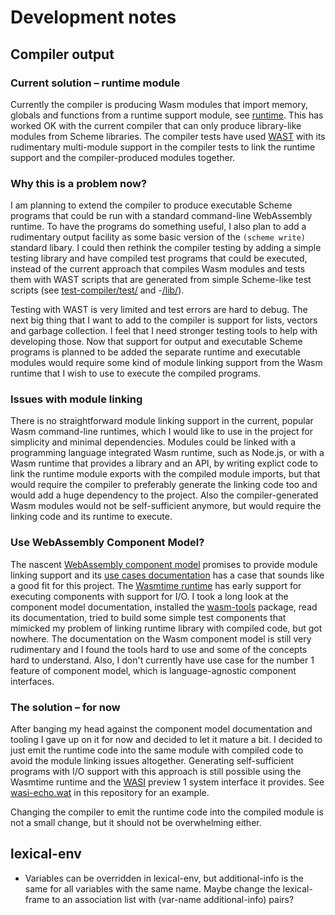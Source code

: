 # Development notes

## Compiler output
### Current solution – runtime module
Currently the compiler is producing Wasm modules that import memory, globals and functions from a runtime support module, see [runtime](runtime/). This has worked OK with the current compiler that can only produce library-like modules from Scheme libraries. The compiler tests have used [WAST][wast] with its rudimentary multi-module support in the compiler tests to link the runtime support and the compiler-produced modules together.

### Why this is a problem now?
I am planning to extend the compiler to produce executable Scheme programs that could be run with a standard command-line WebAssembly runtime. To have the programs do something useful, I also plan to add a rudimentary output facility as some basic version of the `(scheme write)` standard libary. I could then rethink the compiler testing by adding a simple testing library and have compiled test programs that could be executed, instead of the current approach that compiles Wasm modules and tests them with WAST scripts that are generated from simple Scheme-like test scripts (see [test-compiler/test/](test-compiler/test/) and -[/lib/](test-compiler/lib/)).

Testing with WAST is very limited and test errors are hard to debug. The next big thing that I want to add to the compiler is support for lists, vectors and garbage collection. I feel that I need stronger testing tools to help with developing those. Now that support for output and executable Scheme programs is planned to be added the separate runtime and executable modules would require some kind of module linking support from the Wasm runtime that I wish to use to execute the compiled programs.

### Issues with module linking
There is no straightforward module linking support in the current, popular Wasm command-line runtimes, which I would like to use in the project for simplicity and minimal dependencies. Modules could be linked with a programming language integrated Wasm runtime, such as Node.js, or with a Wasm runtime that provides a library and an API, by writing explict code to link the runtime module exports with the compiled module imports, but that would require the compiler to preferably generate the linking code too and would add a huge dependency to the project. Also the compiler-generated Wasm modules would not be self-sufficient anymore, but would require the linking code and its runtime to execute.

### Use WebAssembly Component Model?
The nascent [WebAssembly component model][component-model] promises to provide module linking support and its [use cases documentation][component-model-use-cases-performance] has a case that sounds like a good fit for this project. The [Wasmtime runtime][wasmtime] has early support for executing components with support for I/O. I took a long look at the component model documentation, installed the [wasm-tools][wasm-tools] package, read its documentation, tried to build some simple test components that mimicked my problem of linking runtime library with compiled code, but got nowhere. The documentation on the Wasm component model is still very rudimentary and I found the tools hard to use and some of the concepts hard to understand. Also, I don't currently have use case for the number 1 feature of component model, which is language-agnostic component interfaces.

### The solution – for now
After banging my head against the component model documentation and tooling I gave up on it for now and decided to let it mature a bit. I decided to just emit the runtime code into the same module with compiled code to avoid the module linking issues altogether. Generating self-sufficient programs with I/O support with this approach is still possible using the Wasmtime runtime and the [WASI][wasi] preview 1 system interface it provides. See [wasi-echo.wat](wasm-test-snippets/wasi-echo.wat) in this repository for an example.

Changing the compiler to emit the runtime code into the compiled module is not a small change, but it should not be overwhelming either.

## lexical-env
- Variables can be overridden in lexical-env, but additional-info is the same
for all variables with the same name. Maybe change the lexical-frame to an
association list with (var-name additional-info) pairs?

[wast]: https://github.com/WebAssembly/spec/blob/main/interpreter/README.md#scripts
[component-model]: https://component-model.bytecodealliance.org
[component-model-use-cases-performance]: https://github.com/WebAssembly/component-model/blob/main/design/high-level/UseCases.md#performance
[wasmtime]: https://wasmtime.dev/
[wasm-tools]: https://github.com/bytecodealliance/wasm-tools
[wasi]: https://github.com/WebAssembly/WASI